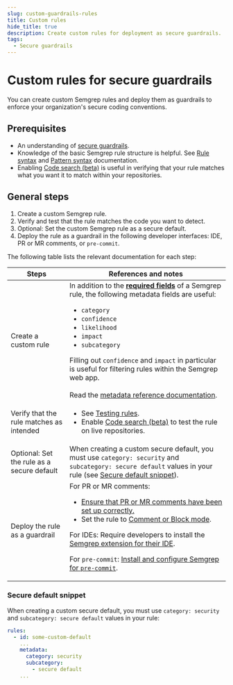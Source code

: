 ```yaml
---
slug: custom-guardrails-rules
title: Custom rules
hide_title: true
description: Create custom rules for deployment as secure guardrails.
tags:
  - Secure guardrails
---
```


# Custom rules for secure guardrails

You can create custom Semgrep rules and deploy them as guardrails to enforce your organization's secure coding conventions.

## Prerequisites

- An understanding of [secure guardrails](/secure-guardrails/secure-guardrails-in-semgrep).
- Knowledge of the basic Semgrep rule structure is helpful. See [Rule syntax](/writing-rules/rule-syntax) and [Pattern syntax](/writing-rules/pattern-syntax) documentation.
- Enabling [Code search (beta)](/semgrep-code/editor#code-search-beta/) is useful in verifying that your rule matches what you want it to match within your repositories.

## General steps

1. Create a custom Semgrep rule.
1. Verify and test that the rule matches the code you want to detect.
1. Optional: Set the custom Semgrep rule as a secure default.
1. Deploy the rule as a guardrail in the following developer interfaces: IDE, PR or MR comments, or `pre-commit`.

The following table lists the relevant documentation for each step:

| Steps | References and notes |
| -------  | ------ |
| Create a custom rule | In addition to the **[required fields](/writing-rules/rule-syntax#required)** of a Semgrep rule, the following metadata fields are useful: <ul><li>`category`</li><li>`confidence`</li><li>`likelihood`</li><li>`impact`</li><li>`subcategory`</li></ul>Filling out `confidence` and `impact` in particular is useful for filtering rules within the Semgrep web app.<br /><br />Read the [metadata reference documentation](/contributing/contributing-to-semgrep-rules-repository#including-fields-required-by-security-category). |
| Verify that the rule matches as intended         |  <ul><li>See [Testing rules](/writing-rules/testing-rules).</li><li>Enable [Code search (beta)](/semgrep-code/editor#code-search-beta/) to test the rule on live repositories.</li></ul>      |
| Optional: Set the rule as a secure default        | When creating a custom secure default, you must use `category: security` and `subcategory: secure default` values in your rule (see [Secure default snippet](#secure-default-snippet)). |
| Deploy the rule as a guardrail         |  For PR or MR comments: <ul><li>[Ensure that PR or MR comments have been set up correctly.](/category/pr-or-mr-comments)</li><li>Set the rule to [Comment or Block mode](/semgrep-code/policies#block-a-pr-or-mr-through-rule-modes).</li></ul><p>For IDEs: Require developers to install the [Semgrep extension for their IDE](/extensions/overview).</p><p>For `pre-commit`: [Install and configure Semgrep for `pre-commit`](/extensions/overview#pre-commit).</p> |


### Secure default snippet

When creating a custom secure default, you must use `category: security` and `subcategory: secure default`  values in your rule:

```yaml
rules:
  - id: some-custom-default
    ...
    metadata:
      category: security
      subcategory:
        - secure default
    ...
```
